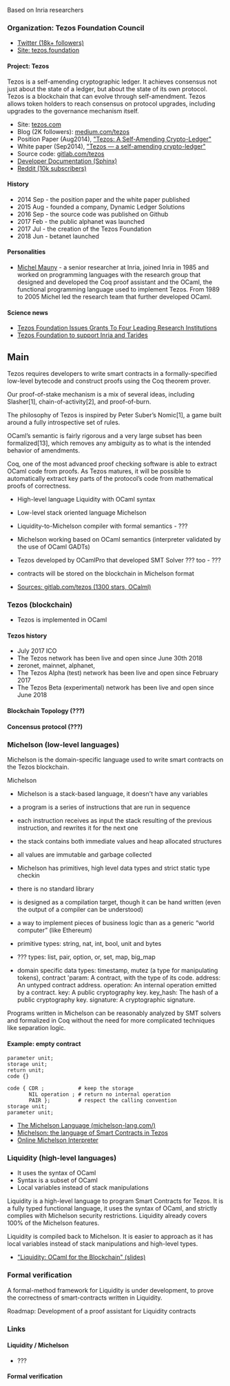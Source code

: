 Based on Inria researchers

### Organization: Tezos Foundation Council

- [Twitter (18k+ followers)](https://twitter.com/tezosfoundation?lang=en)
- [Site: tezos.foundation](https://tezos.foundation/)

#### Project: Tezos

Tezos is a self-amending cryptographic ledger. It achieves consensus not just about the state of a ledger, but about the state of its own protocol. Tezos is a blockchain that can evolve through self-amendment. Tezos allows token holders to reach consensus on protocol upgrades, including upgrades to the governance mechanism itself.

- Site: [tezos.com](https://tezos.com)
- Blog (2K followers): [medium.com/tezos](https://medium.com/tezos)
- Position Paper (Aug2014), ["Tezos: A Self-Amending Crypto-Ledger"](https://tezos.com/static/papers/position_paper.pdf)
- White paper (Sep2014), ["Tezos — a self-amending crypto-ledger"](https://tezos.com/static/papers/white_paper.pdf)
- Source code: [gitlab.com/tezos](https://gitlab.com/tezos)
- [Developer Documentation (Sphinx)](https://tezos.gitlab.io/master/)
- [Reddit (10k subscribers)](https://www.reddit.com/r/tezos/)

#### History
- 2014 Sep - the position paper and the white paper published
- 2015 Aug - founded a company, Dynamic Ledger Solutions
- 2016 Sep - the source code was published on Github
- 2017 Feb - the public alphanet was launched
- 2017 Jul - the creation of the Tezos Foundation
- 2018 Jun - betanet launched

#### Personalities
- [Michel Mauny](https://tezos.foundation/tezos-foundation-council) - a senior researcher at Inria, joined Inria in 1985 and worked on programming languages with the research group that designed and developed the Coq proof assistant and the OCaml, the functional programming language used to implement Tezos. From 1989 to 2005 Michel led the research team that further developed OCaml.

#### Science news
- [Tezos Foundation Issues Grants To Four Leading Research Institutions](https://tezos.foundation/news/tezos-foundation-issues-grants-to-four-leading-research-institutions)
- [Tezos Foundation to support Inria and Tarides](https://www.reddit.com/r/tezos/comments/8lhn0g/tezos_foundation_to_support_inria_and_tarides/)

## Main
Tezos	requires	developers	to	write	smart	contracts	in	a	formally-specified	low-level	bytecode	and	construct	proofs	using	the	Coq	theorem	prover.

Our proof-of-stake mechanism is a mix of several ideas, including Slasher[1], chain-of-activity[2], and proof-of-burn.

The philosophy of Tezos is inspired by Peter Suber’s Nomic[1], a game built around a fully introspective set of rules.

OCaml’s semantic is fairly rigorous and a very large subset has been formalized[13], which removes any ambiguity as to what is the intended behavior of amendments.

Coq, one of the most advanced proof checking software is able to extract OCaml code from proofs. As Tezos matures, it will be possible to automatically extract key parts of the protocol’s code from mathematical proofs of correctness.


- High-level language Liquidity with OCaml syntax
- Low-level stack oriented language Michelson 
- Liquidity-to-Michelson compiler with formal semantics - ???
- Michelson working based on OCaml semantics (interpreter validated by the use of OCaml GADTs)
- Tezos developed by OCamlPro that developed SMT Solver ??? too - ???


- contracts will be stored on the blockchain in Michelson format


- [Sources: gitlab.com/tezos (1300 stars, OCalml)](https://github.com/tezos/tezos/)

### Tezos (blockchain)
- Tezos is implemented in OCaml

#### Tezos history 
- July 2017 ICO
- The Tezos network has been live and open since June 30th 2018
- zeronet, mainnet, alphanet,
- The Tezos Alpha (test) network has been live and open since February 2017
- The Tezos Beta (experimental) network has been live and open since June 2018

#### Blockchain Topology (???)

#### Concensus protocol (???)

### Michelson (low-level languages)

Michelson is the domain-specific language used to write smart contracts on the Tezos blockchain. 

Michelson
- Michelson is a stack-based language, it doesn't have any variables
- a program is a series of instructions that are run in sequence
- each instruction receives as input the stack resulting of the previous instruction, and rewrites it for the next one
- the stack contains both immediate values and heap allocated structures
- all values are immutable and garbage collected
- Michelson has primitives, high level data types and strict static type checkin

- there is no standard library
- is designed as a compilation target, though it can be hand written (even the output of a compiler can be understood)
- a way to implement pieces of business logic than as a generic “world computer” (like Ethereum)

- primitive types: string, nat, int, bool, unit and bytes
- ??? types: list, pair, option, or, set, map, big_map
- domain specific data types: timestamp, mutez (a type for manipulating tokens), contract 'param: A contract, with the type of its code.
address: An untyped contract address.
operation: An internal operation emitted by a contract.
key: A public cryptography key.
key_hash: The hash of a public cryptography key.
signature: A cryptographic signature.

Programs written in Michelson can be reasonably analyzed by SMT solvers and formalized in Coq without the need for more complicated techniques like separation logic.

#### Example: empty contract

```
parameter unit;
storage unit;
return unit;
code {}
```

```
code { CDR ;           # keep the storage
       NIL operation ; # return no internal operation
       PAIR };         # respect the calling convention
storage unit;
parameter unit;
```

- [The Michelson Language (michelson-lang.com/)](https://www.michelson-lang.com/)
- [Michelson: the language of Smart Contracts in Tezos](http://tezos.gitlab.io/master/whitedoc/michelson.html)
- [Online Michelson Interpreter](https://try-michelson.com/)

### Liquidity (high-level languages)

- It uses the syntax of OCaml
- Syntax is a subset of OCaml
- Local variables instead of stack manipulations

Liquidity is a high-level language to program Smart Contracts for Tezos. It is a fully typed functional language, it uses the syntax of OCaml, and strictly complies with Michelson security restrictions. Liquidity already covers 100% of the Michelson features. 

Liquidity is compiled back to Michelson. It is easier to approach as it has local variables instead of stack manipulations and high-level types.

 - ["Liquidity: OCaml for the Blockchain" (slides)](http://www.ocamlpro.com/wp-content/uploads/2018/02/liquidity_slides.en_.pdf)

### Formal verification

A formal-method framework for Liquidity is under development, to prove the correctness of smart-contracts written in Liquidity.

Roadmap: Development of a proof assistant for Liquidity contracts

### Links

#### Liquidity / Michelson
- ???

#### Formal verification
